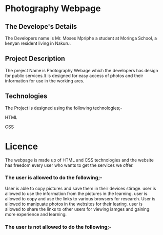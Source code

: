 # Photography Webpage

## The Develope's Details
The Developers name is Mr. Moses Mpriphe a student at Moringa School, a kenyan resident living in Nakuru.

## Project Description
The preject Name is Photography Webage which the developers has design for public services.It is designed for easy access of photos and their information for use in the working ares.

## Technologies

The Project is designed using the following technologies;-

HTML

CSS



# Licence
The webpage is made up of HTML and CSS technologies and the website has freedom every user who wants to
get the services we offer.

### The user is allowed to do the following;-
User is able to copy pictures and save them in their devices stirage.
user is allowed to use the information from the pictures in the learning.
user is allowed to copy and use the links to various browsers for research.
User is allowed to manipuate photos in the websites for their learing.
user is allowed to share the links to other users for viewing iamges and gaining more experience and learning.

### The user is not allowed to do the following;-
